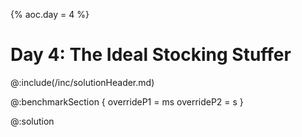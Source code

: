 {% aoc.day = 4 %}

# Day 4: The Ideal Stocking Stuffer

@:include(/inc/solutionHeader.md)

@:benchmarkSection {
    overrideP1 = ms
    overrideP2 = s
}

@:solution